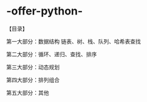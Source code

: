 # -offer-python-

【目录】

  第一大部分：数据结构  链表、树、栈、队列、哈希表查找
  
  第二大部分：循环、递归、查找、排序 
  
  第三大部分：动态规划
  
  第四大部分：排列组合
  
  第五大部分：其他
